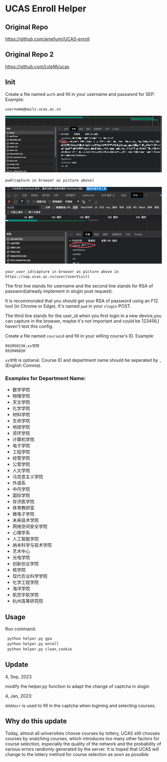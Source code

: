 # UCAS Enroll Helper

## Original Repo
https://github.com/amefumi/UCAS-enroll
## Original Repo 2
https://github.com/LyleMi/ucas
## Init

Create a file named `auth` and fill in your username and password for SEP. Example:
```
username@mails.ucas.ac.cn
```
![img.png](img.png)
```
pwd(capture in browser as picture above)
```
![img_1.png](img_1.png)
```
your_user_id(capture in browser as picture above in https://sep.ucas.ac.cn/user/userVisit)
```

The first line stands for username and the second line stands for RSA of password(already implement in slogin post request).

It is recommonded that you should get your RSA of password using an F12 tool (in Chrome or Edge). It's named `pwd` in your `slogin` POST.

The third line stands for the user_id when you first login in a new device,you can capture in the browser, maybe it's not important and could be 123456,I haven't test this config.

Create a file named `courseid` and fill in your willing course's ID. Example:

```
091M5023H,xx学院
091M4002H
```

`xx学院` is optianal. Course ID and department name should be seperated by `,` (English Comma).

### Examples for Department Name:
- 数学学院
- 物理学院
- 天文学院
- 化学学院
- 材料学院
- 生命学院
- 地球学院
- 资环学院
- 计算机学院
- 电子学院
- 工程学院
- 经管学院
- 公管学院
- 人文学院
- 马克思主义学院
- 外语系
- 中丹学院
- 国际学院
- 存济医学院
- 体育教研室
- 微电子学院
- 未来技术学院
- 网络空间安全学院
- 心理学系
- 人工智能学院
- 纳米科学与技术学院
- 艺术中心
- 光电学院
- 创新创业学院
- 核学院
- 现代农业科学学院
- 化学工程学院
- 海洋学院
- 航空宇航学院
- 杭州高等研究院

## Usage
Run command:
```python
 python helper.py gpa
 python helper.py enroll
 python helper.py clean_cookie
```

## Update
4, Sep, 2023

modify the helper.py function to adapt the change of captcha in slogin 

4, Jan, 2023:

`ddddocr` is used to fill in the captcha when logining and selecting courses.

## Why do this update

Today, almost all universities choose courses by lottery, UCAS still chooses courses by snatching courses, which introduces too many other factors for course selection, especially the quality of the network and the probability of various errors randomly generated by the server. It is hoped that UCAS will change to the lottery method for course selection as soon as possible.
